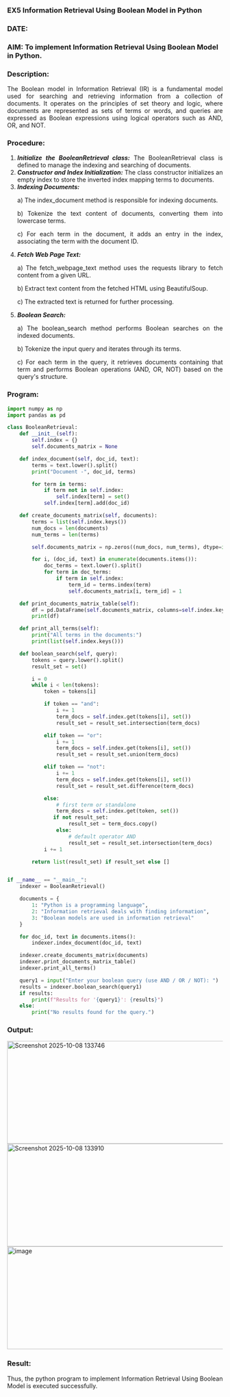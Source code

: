 ### EX5 Information Retrieval Using Boolean Model in Python
### DATE: 
### AIM: To implement Information Retrieval Using Boolean Model in Python.
### Description:
<div align = "justify">
The Boolean model in Information Retrieval (IR) is a fundamental model used for searching and retrieving information from a collection of documents. It operates on the principles of set theory and logic, where documents are represented as sets of terms or words, and queries are expressed as Boolean expressions using logical operators such as AND, OR, and NOT.
  
### Procedure:
1. ***Initialize the BooleanRetrieval class:*** The BooleanRetrieval class is defined to manage the indexing and searching of documents.
2. ***Constructor and Index Initialization:*** The class constructor initializes an empty index to store the inverted index mapping terms to documents.
3. ***Indexing Documents:***
    <p> a) The index_document method is responsible for indexing documents.
    <p> b) Tokenize the text content of documents, converting them into lowercase terms.
    <p> c) For each term in the document, it adds an entry in the index, associating the term with the document ID. </p>
4. ***Fetch Web Page Text:***
    <p>a) The fetch_webpage_text method uses the requests library to fetch content from a given URL.
    <p>b) Extract text content from the fetched HTML using BeautifulSoup.
    <p>c) The extracted text is returned for further processing.
5. ***Boolean Search:***
    <p>a) The boolean_search method performs Boolean searches on the indexed documents.
    <p>b) Tokenize the input query and iterates through its terms.
    <p>c) For each term in the query, it retrieves documents containing that term and performs Boolean operations (AND, OR, NOT) based on the query's structure.

### Program:

```python
import numpy as np
import pandas as pd

class BooleanRetrieval:
    def __init__(self):
        self.index = {}
        self.documents_matrix = None

    def index_document(self, doc_id, text):
        terms = text.lower().split()
        print("Document -", doc_id, terms)

        for term in terms:
            if term not in self.index:
                self.index[term] = set()
            self.index[term].add(doc_id)

    def create_documents_matrix(self, documents):
        terms = list(self.index.keys())
        num_docs = len(documents)
        num_terms = len(terms)

        self.documents_matrix = np.zeros((num_docs, num_terms), dtype=int)

        for i, (doc_id, text) in enumerate(documents.items()):
            doc_terms = text.lower().split()
            for term in doc_terms:
                if term in self.index:
                    term_id = terms.index(term)
                    self.documents_matrix[i, term_id] = 1

    def print_documents_matrix_table(self):
        df = pd.DataFrame(self.documents_matrix, columns=self.index.keys())
        print(df)

    def print_all_terms(self):
        print("All terms in the documents:")
        print(list(self.index.keys()))

    def boolean_search(self, query):
        tokens = query.lower().split()
        result_set = set()

        i = 0
        while i < len(tokens):
            token = tokens[i]

            if token == "and":
                i += 1
                term_docs = self.index.get(tokens[i], set())
                result_set = result_set.intersection(term_docs)

            elif token == "or":
                i += 1
                term_docs = self.index.get(tokens[i], set())
                result_set = result_set.union(term_docs)

            elif token == "not":
                i += 1
                term_docs = self.index.get(tokens[i], set())
                result_set = result_set.difference(term_docs)

            else:
                # first term or standalone
                term_docs = self.index.get(token, set())
               if not result_set:
                    result_set = term_docs.copy()
                else:
                    # default operator AND
                    result_set = result_set.intersection(term_docs)
            i += 1

        return list(result_set) if result_set else []


if __name__ == "__main__":
    indexer = BooleanRetrieval()

    documents = {
        1: "Python is a programming language",
        2: "Information retrieval deals with finding information",
        3: "Boolean models are used in information retrieval"
    }

    for doc_id, text in documents.items():
        indexer.index_document(doc_id, text)

    indexer.create_documents_matrix(documents)
    indexer.print_documents_matrix_table()
    indexer.print_all_terms()

    query1 = input("Enter your boolean query (use AND / OR / NOT): ")
    results = indexer.boolean_search(query1)
    if results:
        print(f"Results for '{query1}': {results}")
    else:
        print("No results found for the query.")
```


### Output:
<img width="960" height="240" alt="Screenshot 2025-10-08 133746" src="https://github.com/user-attachments/assets/71a2982f-bf25-4450-af4c-00e0fc431cb2" />

<img width="960" height="240" alt="Screenshot 2025-10-08 133910" src="https://github.com/user-attachments/assets/67db6841-379d-4306-bbc9-cc7f4adc3d41" />

<img width="960" height="240" alt="image" src="https://github.com/user-attachments/assets/4625ce5b-3870-4cad-94e5-b54d795075e8" />

### Result:
Thus, the python program to implement Information Retrieval Using Boolean Model is executed successfully.
